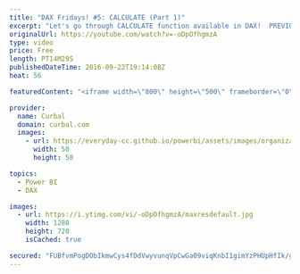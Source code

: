 ```yaml
---
title: "DAX Fridays! #5: CALCULATE (Part 1)"
excerpt: "Let's go through CALCULATE function available in DAX!  PREVIOUS VIDEO: https://www.youtube.com/watch?v=V8wYTjKyvgk NEXT VIDEO: https://www.youtube.com/watch?v=SOTQ3MiTXT4  Download Power BI file: https://curbal.com/blog/glossary/calculate-dax    Looking for a download file? Go to our Download Center:"
originalUrl: https://youtube.com/watch?v=-oDpOfhgmzA
type: video
price: Free
length: PT14M29S
publishedDateTime: 2016-09-22T19:14:08Z
heat: 56

featuredContent: "<iframe width=\"800\" height=\"500\" frameborder=\"0\" src=\"https://www.youtube.com/embed/-oDpOfhgmzA\" allow=\"accelerometer; autoplay; encrypted-media; gyroscope; picture-in-picture\" allowfullscreen></iframe>"

provider:
  name: Curbal
  domain: curbal.com
  images:
    - url: https://everyday-cc.github.io/powerbi/assets/images/organizations/curbal.com-50x50.jpg
      width: 50
      height: 50

topics:
  - Power BI
  - DAX

images:
  - url: https://i.ytimg.com/vi/-oDpOfhgmzA/maxresdefault.jpg
    width: 1280
    height: 720
    isCached: true

secured: "FUBfvmPogDObIkmwCys4fDdVwyvunqVpCwGa09viqKnbI1gimYzPHUpHfIk/gd+HMzW8rPCjIav7cC77qmZxVnVwjx/aPvzkhFKwUJJooo7qwMhVOv8HI1ABW0ymOS/zD6ozTErdlp843Y9z2budYewuKNU0tHGn1hFAczlUEB213MEZUmBK4ZsJ1EjivFSSDpKn2le/c+wV4kIvr1eNaVqLNsS41FPCkb1aUEOYkY3iacLFHL2sLNErY/O06vrPIKAquc2Q7BhT5N97lOLDjH9GXmDNj0hzq0SZP13InNoIVZRD3KNIqzCMbioDBVbqW2IR96cq+g3ty8i0vXRBBpmj7h61gEt5WWVE/zDbqT5rYTmx6p1s4ZZiDnK7tGlF6Z8vCmK/HnNV+Yeavw/+pxoJKRd3leaq/751sMux7kyP7wy/HQX9IqTjHuM4mm+9;UNcwARYXK9FHT9VqoUdjEA=="
---
```


